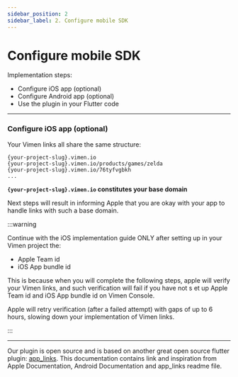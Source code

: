 ```yaml
---
sidebar_position: 2
sidebar_label: 2. Configure mobile SDK
---
```


# Configure mobile SDK

Implementation steps:

- Configure iOS app (optional)
- Configure Android app (optional)
- Use the plugin in your Flutter code

---

### Configure iOS app (optional)

Your Vimen links all share the same structure:

```
{your-project-slug}.vimen.io
{your-project-slug}.vimen.io/products/games/zelda
{your-project-slug}.vimen.io/76tyfvgbkh
...
```

**`{your-project-slug}.vimen.io` constitutes your base domain**

Next steps will result in informing Apple that you are okay with your app to
handle links with such a base domain.

:::warning

Continue with the iOS implementation guide ONLY after setting up in your Vimen
project the:

- Apple Team id
- iOS App bundle id

This is because when you will complete the following steps, apple will verify
your Vimen links, and such verification will fail if you have not s et up Apple
Team id and iOS App bundle id on Vimen Console.

Apple will retry verification (after a failed attempt) with gaps of up to 6
hours, slowing down your implementation of Vimen links.

:::

---

Our plugin is open source and is based on another great open source flutter
plugin: [app_links](https://pub.dev/packages/app_links). This documentation
contains link and inspiration from Apple Documentation, Android Documentation
and app_links readme file.
